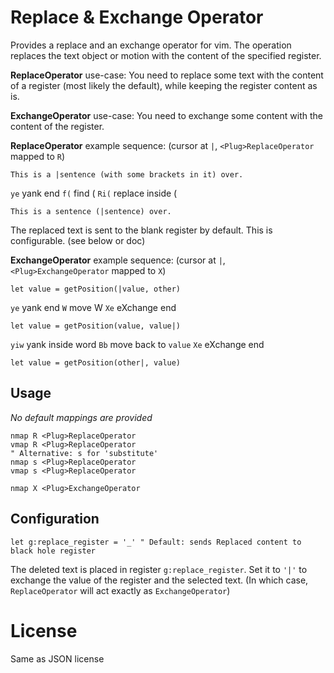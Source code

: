 
# Replace & Exchange Operator

Provides a replace and an exchange operator for vim.
The operation replaces the text object or motion with the content of the specified register.

**ReplaceOperator** use-case:
You need to replace some text with the content of a register (most likely the
default), while keeping the register content as is.

**ExchangeOperator** use-case:
You need to exchange some content with the content of the register.


**ReplaceOperator** example sequence: (cursor at `|`, `<Plug>ReplaceOperator` mapped to `R`)
```
This is a |sentence (with some brackets in it) over.
```
`ye` yank end
`f(` find (
`Ri(` replace inside (
```
This is a sentence (|sentence) over.
```
The replaced text is sent to the blank register by default.
This is configurable. (see below or doc)


**ExchangeOperator** example sequence: (cursor at `|`, `<Plug>ExchangeOperator` mapped to `X`)
```
let value = getPosition(|value, other)
```
`ye` yank end
`W` move W
`Xe` eXchange end
```
let value = getPosition(value, value|)
```
`yiw` yank inside word
`Bb` move back to `value`
`Xe` eXchange end
```
let value = getPosition(other|, value)
```


## Usage

*No default mappings are provided*

```vim
nmap R <Plug>ReplaceOperator
vmap R <Plug>ReplaceOperator
" Alternative: s for 'substitute'
nmap s <Plug>ReplaceOperator
vmap s <Plug>ReplaceOperator

nmap X <Plug>ExchangeOperator
```


## Configuration

```vim
let g:replace_register = '_' " Default: sends Replaced content to black hole register
```

The deleted text is placed in register `g:replace_register`.
Set it to `'|'` to exchange the value of the register and the selected text.
(In which case, `ReplaceOperator` will act exactly as `ExchangeOperator`)


# License

Same as JSON license
